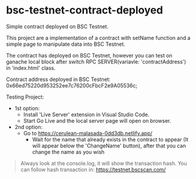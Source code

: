 # bsc-testnet-contract-deployed
Simple contract deployed on BSC Testnet.

This project are a implementation of a contract with setName function and a simple page to manipulate data into BSC Testnet.

The contract has deployed on BSC Testnet, however you can test on ganache local block after switch RPC SERVER(variavle: 'contractAddress') in 'index.html' class.

Contract address deployed in BSC Testnet: 0x66ed75220d953252ee7c76200cFbcF2e9A05536c;

Testing Project:
  - 1st option:
    - Install 'Live Server' extension in Visual Studio Code.
    - Start Go Live and the local server page will open on browser.
  - 2nd option:
    - Go to https://cerulean-malasada-0dd3db.netlify.app/
      - Wait for the name that already exists in the contract to appear (It will appear below the 'ChangeName' button), after that you can change the name as you wish

> Always look at the console.log, it will show the transaction hash.
> You can follow hash transaction in: https://testnet.bscscan.com/
